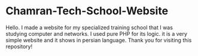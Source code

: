 # Chamran-Tech-School-Website
Hello.
I made a website for my specialized training school that I was studying computer and networks.
I used pure PHP for its logic. it is a very simple website and it shows in persian language.
Thank you for visiting this repository!

